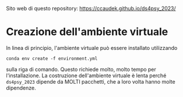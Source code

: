 Sito web di questo repository: https://ccaudek.github.io/ds4psy_2023/


# Creazione dell'ambiente virtuale

In linea di principio, l'ambiente virtuale può essere installato utilizzando

```{bash}
conda env create -f environment.yml
```

sulla riga di comando. Questo richiede molto, molto tempo per l'installazione. La costruzione dell'ambiente virtuale è lenta perché `ds4psy_2023` dipende da MOLTI pacchetti, che a loro volta hanno molte dipendenze.